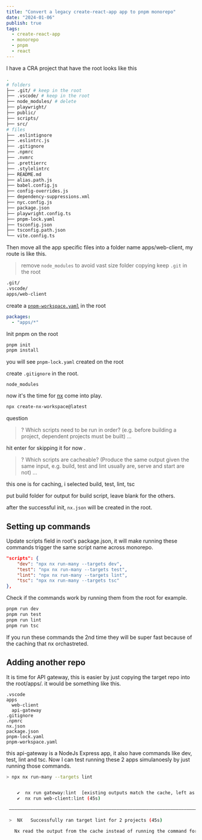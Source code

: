 ```yaml
---
title: "Convert a legacy create-react-app app to pnpm monorepo"
date: "2024-01-06"
publish: true
tags:
  - create-react-app
  - monorepo
  - pnpm
  - react
---
```


I have a CRA project that have the root looks like this

```bash
.
# folders
├── .git/ # keep in the root
├── .vscode/ # keep in the root
├── node_modules/ # delete
├── playwright/
├── public/
├── scripts/
├── src/
# files
├── .eslintignore
├── .eslintrc.js
├── .gitignore
├── .npmrc
├── .nvmrc
├── .prettierrc
├── .stylelintrc
├── README.md
├── alias.path.js
├── babel.config.js
├── config-overrides.js
├── dependency-suppressions.xml
├── nyc.config.js
├── package.json
├── playwright.config.ts
├── pnpm-lock.yaml
├── tsconfig.json
├── tsconfig.path.json
└── vite.config.ts
```

Then move all the app specific files into a folder name apps/web-client, my route is like this.

> remove `node_modules` to avoid vast size folder copying
> keep `.git` in the root

```bash
.git/
.vscode/
apps/web-client
```

create a [`pnpm-workspace.yaml`](https://pnpm.io/pnpm-workspace_yaml) in the root

```yml
packages:
  - "apps/*"
```

Init pnpm on the root

```bash
pnpm init
pnpm install
```

you will see `pnpm-lock.yaml` created on the root

create `.gitignore` in the root.

```
node_modules
```

now it's the time for [nx](https://nx.dev/getting-started/installation#installing-nx-into-an-existing-repository) come into play.

```bash
npx create-nx-workspace@latest
```

question

> ? Which scripts need to be run in order? (e.g. before building a project, dependent projects must be built) …

hit enter for skipping it for now .

> ? Which scripts are cacheable? (Produce the same output given the same input, e.g. build, test and lint usually are, serve and start are not) …

this one is for caching, i selected build, test, lint, tsc

put build folder for output for build script, leave blank for the others.

after the successful init, `nx.json` will be created in the root.

## Setting up commands

Update scripts field in root's package.json, it will make running these commands trigger the same script name across monorepo.

```json
"scripts": {
    "dev": "npx nx run-many --targets dev",
    "test": "npx nx run-many --targets test",
    "lint": "npx nx run-many --targets lint",
    "tsc": "npx nx run-many --targets tsc"
},
```

Check if the commands work by running them from the root for example.

```bash
pnpm run dev
pnpm run test
pnpm run lint
pnpm run tsc
```

If you run these commands the 2nd time they will be super fast because of the caching that nx orchastreted.

## Adding another repo

It is time for API gateway, this is easier by just copying the target repo into the root/apps/. it would be something like this.

```
.vscode
apps
  web-client
  api-gateway
.gitignore
.npmrc
nx.json
package.json
pnpm-lock.yaml
pnpm-workspace.yaml
```

this api-gateway is a NodeJs Express app, it also have commands like dev, test, lint and tsc. Now I can test running these 2 apps simulanoesly by just running those commands.

```bash
> npx nx run-many --targets lint


    ✔  nx run gateway:lint  [existing outputs match the cache, left as is]
    ✔  nx run web-client:lint (45s)

 ————————————————————————————————————————————————————————————————————————————————————————————————————————————————————————————————————————————————————————————————————————————

 >  NX   Successfully ran target lint for 2 projects (45s)

   Nx read the output from the cache instead of running the command for 1 out of 2 tasks.
```
